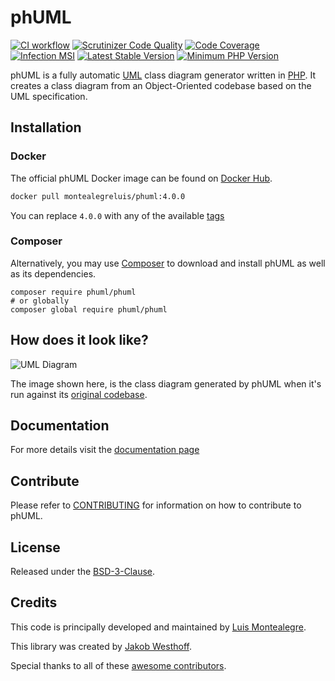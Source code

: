 # phUML

[![CI workflow](https://github.com/montealegreluis/phuml/actions/workflows/ci.yml/badge.svg)](https://github.com/montealegreluis/phuml/actions/workflows/ci.yml)
[![Scrutinizer Code Quality][scrutinizer-badge]][scrutinizer]
[![Code Coverage][coverage-badge]][coverage]
[![Infection MSI](https://badge.stryker-mutator.io/github.com/montealegreluis/phuml/master)](https://infection.github.io)
[![Latest Stable Version][stable-badge]][packagist]
[![Minimum PHP Version][php-version-badge]][php]

phUML is a fully automatic [UML][uml] class diagram generator written in [PHP][php].
It creates a class diagram from an Object-Oriented codebase based on the UML specification.

## Installation

### Docker

The official phUML Docker image can be found on [Docker Hub](https://hub.docker.com/r/montealegreluis/phuml/).

```bash
docker pull montealegreluis/phuml:4.0.0
```

You can replace `4.0.0` with any of the available [tags](https://hub.docker.com/r/montealegreluis/phuml/tags?page=1&ordering=last_updated)

### Composer

Alternatively, you may use [Composer][composer] to download and install phUML as well as its dependencies.

```
composer require phuml/phuml
# or globally
composer global require phuml/phuml
```

## How does it look like?

![UML Diagram][diagram]

The image shown here, is the class diagram generated by phUML when it's run against its [original codebase][codebase].

## Documentation

For more details visit the [documentation page][docs]

## Contribute

Please refer to [CONTRIBUTING][contribute] for information on how to contribute to phUML.

## License

Released under the [BSD-3-Clause][license].

## Credits

This code is principally developed and maintained by [Luis Montealegre][luis].

This library was created by [Jakob Westhoff][jakob].

Special thanks to all of these [awesome contributors][contributors].

[scrutinizer-badge]: https://scrutinizer-ci.com/g/MontealegreLuis/phuml/badges/quality-score.png?b=master
[scrutinizer]: https://scrutinizer-ci.com/g/MontealegreLuis/phuml/?branch=master
[uml]: http://en.wikipedia.org/wiki/Unified_Modeling_Language
[diagram]: https://raw.githubusercontent.com/MontealegreLuis/phuml/master/docs/phuml-example-thumbnail.png
[docs]: http://montealegreluis.com/phuml
[coverage-badge]: https://scrutinizer-ci.com/g/MontealegreLuis/phuml/badges/coverage.png?b=master
[coverage]: https://scrutinizer-ci.com/g/MontealegreLuis/phuml/code-structure/master/code-coverage
[composer]: https://getcomposer.org/
[codebase]: https://github.com/jakobwesthoff/phuml/tree/master/src
[stable-badge]: https://img.shields.io/packagist/v/phuml/phuml.svg?style=flat-square
[packagist]: https://packagist.org/packages/phuml/phuml
[php-version-badge]: https://img.shields.io/badge/php-%3E%3D%207.4-8892BF.svg?style=flat-square
[php]: https://php.net/
[luis]: https://github.com/MontealegreLuis
[jakob]: https://github.com/jakobwesthoff
[contributors]: https://github.com/MontealegreLuis/phuml/contributors
[contribute]: https://github.com/MontealegreLuis/phuml/blob/master/CONTRIBUTING.md
[license]: https://github.com/MontealegreLuis/phuml/blob/master/LICENSE
